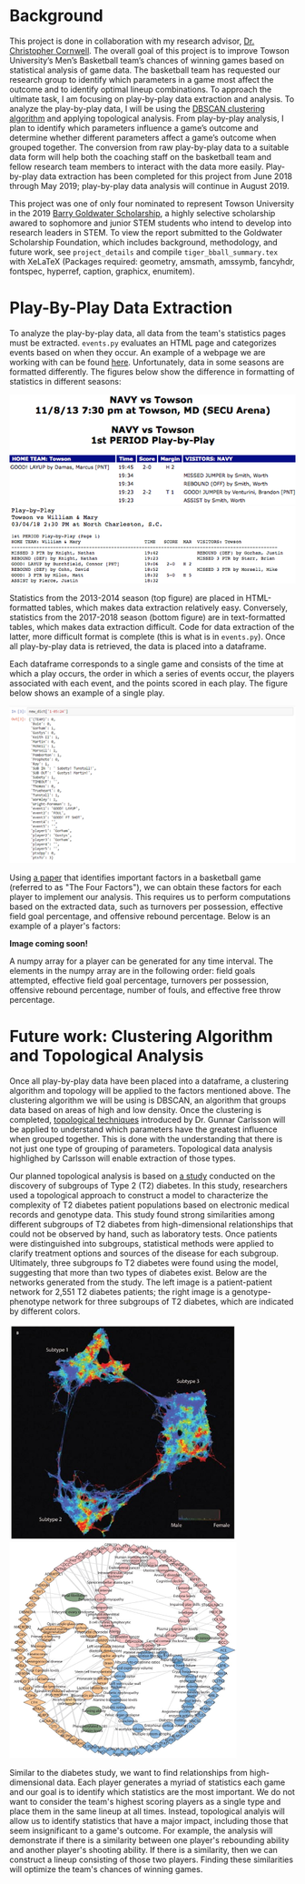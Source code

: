 # Background
This project is done in collaboration with my research advisor, [Dr. Christopher Cornwell](https://tigerweb.towson.edu/ccornwell/). The overall goal of this project is to improve Towson University’s Men’s Basketball team’s chances of winning games based on statistical analysis of game data. The basketball team has requested our research group to identify which parameters in a game most affect the outcome and to identify optimal lineup combinations. To approach the ultimate task, I am focusing on play-by-play data extraction and analysis. To analyze the play-by-play data, I will be using the [DBSCAN clustering algorithm](https://towardsdatascience.com/how-dbscan-works-and-why-should-i-use-it-443b4a191c80) and applying topological analysis. From play-by-play analysis, I plan to identify which parameters influence a game’s outcome and determine whether different parameters affect a game’s outcome when grouped together. The conversion from raw play-by-play data to a suitable data form will help both the coaching staff on the basketball team and fellow research team members to interact with the data more easily. Play-by-play data extraction has been completed for this project from June 2018 through May 2019; play-by-play data analysis will continue in August 2019.

This project was one of only four nominated to represent Towson University in the 2019 [Barry Goldwater Scholarship](https://goldwater.scholarsapply.org/), a highly selective scholarship awared to sophomore and junior STEM students who intend to develop into research leaders in STEM. To view the report submitted to the Goldwater Scholarship Foundation, which includes background, methodology, and future work, see `project_details` and compile `tiger_bball_summary.tex` with XeLaTeX (Packages required: geometry, amsmath, amssymb, fancyhdr, fontspec, hyperref, caption, graphicx, enumitem).

# Play-By-Play Data Extraction
To analyze the play-by-play data, all data from the team's statistics pages must be extracted. `events.py` evaluates an HTML page and categorizes events based on when they occur. An example of a webpage we are working with can be found [here](https://static.towsontigers.com/custompages/MBB/17-18/mb021518.htm). Unfortunately, data in some seasons are formatted differently. The figures below show the difference in formatting of statistics in different seasons:


<img src="/project_details/pbp_2013.png"> <img src="/project_details/pbp_2017.png">

Statistics from the 2013-2014 season (top figure) are placed in HTML-formatted tables, which makes data extraction relatively easy. Conversely, statistics from the 2017-2018 season (bottom figure) are in text-formatted tables, which makes data extraction difficult. Code for data extraction of the latter, more difficult format is complete (this is what is in `events.py`). Once all play-by-play data is retrieved, the data is placed into a dataframe.

Each dataframe corresponds to a single game and consists of the time at which a play occurs, the order in which a series of events occur, the players associated with each event, and the points scored in each play. The figure below shows an example of a single play.

<img src="/images/event_dict.png" width="900">

Using [a paper](https://statsbylopez.files.wordpress.com/2016/01/jqas-2007-3-3-1070.pdf) that identifies important factors in a basketball game (referred to as "The Four Factors"), we can obtain these factors for each player to implement our analysis. This requires us to perform computations based on the extracted data, such as turnovers per possession, effective field goal percentage, and offensive rebound percentage. Below is an example of a player's factors:

**Image coming soon!**

A numpy array for a player can be generated for any time interval. The elements in the numpy array are in the following order: field goals attempted, effective field goal percentage, turnovers per possession, offensive rebound percentage, number of fouls, and effective free throw percentage.

# Future work: Clustering Algorithm and Topological Analysis
Once all play-by-play data have been placed into a dataframe, a clustering algorithm and topology will be applied to the factors mentioned above. The clustering algorithm we will be using is DBSCAN, an algorithm that groups data based on areas of high and low density. Once the clustering is completed, [topological techniques](https://www.ams.org/journals/bull/2009-46-02/S0273-0979-09-01249-X/) introduced by Dr. Gunnar Carlsson will be applied to understand which parameters have the greatest influence when grouped together. This is done with the understanding that there is not just one type of grouping of parameters. Topological data analysis highlighed by Carlsson will enable extraction of those types.

Our planned topological analysis is based on [a study](https://www.ncbi.nlm.nih.gov/pmc/articles/PMC4780757/) conducted on the discovery of subgroups of Type 2 (T2) diabetes. In this study, researchers used a topological approach to construct a model to characterize the complexity of T2 diabetes patient populations based on electronic medical records and genotype data. This study found strong similarities among different subgroups of T2 diabetes from high-dimensional relationships that could not be observed by hand, such as laboratory tests. Once patients were distinguished into subgroups, statistical methods were applied to clarify treatment options and sources of the disease for each subgroup. Ultimately, three subgroups fo T2 diabetes were found using the model, suggesting that more than two types of diabetes exist. Below are the networks generated from the study. The left image is a patient-patient network for 2,551 T2 diabetes patients; the right image is a genotype-phenotype network for three subgroups of T2 diabetes, which are indicated by different colors.

<img src="/images/t2_diabetes_crop.jpg" width="400"> <img src="/images/nihms760576f2.jpg" width="400">

Similar to the diabetes study, we want to find relationships from high-dimensional data. Each player generates a myriad of statistics each game and our goal is to identify which statistics are the most important. We do not want to consider the team's highest scoring players as a single type and place them in the same lineup at all times. Instead, topological analyis will allow us to identify statistics that have a major impact, including those that seem insignificant to a game's outcome. For example, the analysis will demonstrate if there is a similarity between one player's rebounding ability and another player's shooting ability. If there is a similarity, then we can construct a lineup consisting of those two players. Finding these similarities will optimize the team's chances of winning games.
